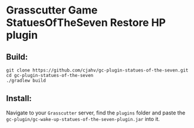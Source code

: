 # Grasscutter Game StatuesOfTheSeven Restore HP plugin

## Build:

```shell
git clone https://github.com/cjahv/gc-plugin-statues-of-the-seven.git
cd gc-plugin-statues-of-the-seven
./gradlew build
```

## Install:

Navigate to your ``Grasscutter`` server, find the ``plugins`` folder and paste the ``gc-plugin/gc-wake-up-statues-of-the-seven-plugin.jar`` into it.
